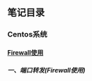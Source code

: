 ## 笔记目录

### Centos系统
####  [Firewall使用](https://github.com/jiangwhua15/soft_install/blob/main/firewall.md)
##### 一、端口转发(Firewall使用)

